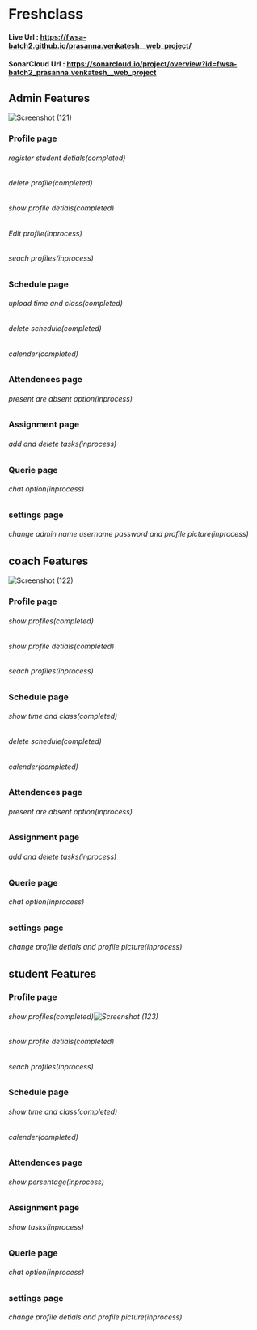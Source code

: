 # Freshclass
#### Live Url : https://fwsa-batch2.github.io/prasanna.venkatesh__web_project/
#### SonarCloud Url : https://sonarcloud.io/project/overview?id=fwsa-batch2_prasanna.venkatesh__web_project

## Admin Features
![Screenshot (121)](https://user-images.githubusercontent.com/83388298/152292458-2f87db82-1c70-441e-95e6-4d35f43e0e4b.png)

### Profile page
###### register student detials(completed)
###### delete profile(completed)
###### show profile detials(completed)
###### Edit profile(inprocess)
###### seach profiles(inprocess)
### Schedule page
###### upload time and class(completed)
###### delete schedule(completed)
###### calender(completed)
### Attendences page
###### present are absent option(inprocess)
### Assignment page
###### add and delete tasks(inprocess)
### Querie page
###### chat option(inprocess)
### settings page
###### change admin name username password and profile picture(inprocess) 

## coach Features
![Screenshot (122)](https://user-images.githubusercontent.com/83388298/152292496-c5377d03-7966-40a5-9214-9458994b2c08.png)
### Profile page
###### show profiles(completed)
###### show profile detials(completed)
###### seach profiles(inprocess)
### Schedule page

###### show time and class(completed)
###### delete schedule(completed)
###### calender(completed)
### Attendences page
###### present are absent option(inprocess)
### Assignment page
###### add and delete tasks(inprocess)
### Querie page
###### chat option(inprocess)
### settings page
###### change profile detials and profile picture(inprocess) 

## student Features

### Profile page
###### show profiles(completed)![Screenshot (123)](https://user-images.githubusercontent.com/83388298/152292539-35a164d9-7314-46d3-b4fb-c43c0a5b692e.png)

###### show profile detials(completed)
###### seach profiles(inprocess)
### Schedule page
###### show time and class(completed)
###### calender(completed)
### Attendences page
###### show persentage(inprocess)
### Assignment page
###### show tasks(inprocess)
### Querie page
###### chat option(inprocess)
### settings page
###### change profile detials and profile picture(inprocess) 
